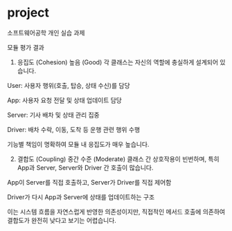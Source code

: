 # project
소프트웨어공학 개인 실습 과제

모듈 평가 결과
1. 응집도 (Cohesion)
높음 (Good)
각 클래스는 자신의 역할에 충실하게 설계되어 있습니다.

User: 사용자 행위(호출, 탑승, 상태 수신)를 담당

App: 사용자 요청 전달 및 상태 업데이트 담당

Server: 기사 배차 및 상태 관리 집중

Driver: 배차 수락, 이동, 도착 등 운행 관련 행위 수행

기능별 책임이 명확하여 모듈 내 응집도가 매우 높습니다.

2. 결합도 (Coupling)
중간 수준 (Moderate)
클래스 간 상호작용이 빈번하며, 특히 App과 Server, Server와 Driver 간 호출이 많습니다.

App이 Server를 직접 호출하고, Server가 Driver를 직접 제어함

Driver가 다시 App과 Server에 상태를 업데이트하는 구조

이는 시스템 흐름을 자연스럽게 반영한 의존성이지만, 직접적인 메서드 호출에 의존하여 결합도가 완전히 낮다고 보기는 어렵습니다.
